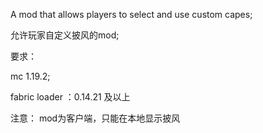 A mod that allows players to select and use custom capes;

允许玩家自定义披风的mod;

要求：

mc 1.19.2;

fabric loader ：0.14.21 及以上

注意：
mod为客户端，只能在本地显示披风
